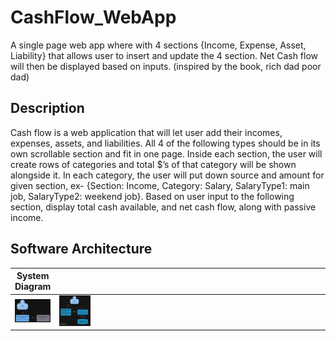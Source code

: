 # CashFlow_WebApp
A single page web app where with 4 sections {Income, Expense, Asset, Liability} that allows user to insert and update the 4 section. Net Cash flow will then be displayed based on inputs. (inspired by the book, rich dad poor dad)

## Description
Cash flow is a web application that will let user add their incomes, expenses, assets, and liabilities. All 4 of the following types should be in its own scrollable section and fit in one page. 
Inside each section, the user will create rows of categories and total $’s of that category will be shown alongside it. In each category, the user will put down source and amount for given section, ex- {Section: Income, Category: Salary, SalaryType1: main job, SalaryType2: weekend job}.
Based on user input to the following section, display total cash available, and net cash flow, along with passive income.

## Software Architecture
| System Diagram | Container Diagram | Deployment Diagram |
|---------|---------|---------|
| <img src="https://github.com/lhona01/CashFlow_WebApp/blob/3c4e9b4bc6eff469e9a94e84a008cf303d2f40fe/screenshots/systemDiagram.png"> |   <img src="https://github.com/lhona01/CashFlow_WebApp/blob/086c48e251aa38a27f17764a1136cc602116420e/screenshots/containerDiagram.png" width="50" style="display:inline-block; margin-right:1000px;"> | <img src="https://github.com/lhona01/CashFlow_WebApp/blob/086c48e251aa38a27f17764a1136cc602116420e/screenshots/deploymentDiagram.png" width="50" style="display:inline-block;"> |
